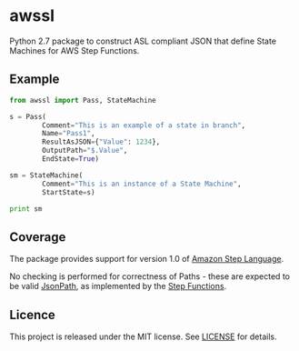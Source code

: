 # awssl

Python 2.7 package to construct ASL compliant JSON that define State Machines
for AWS Step Functions.

## Example

```python
from awssl import Pass, StateMachine

s = Pass(
		Comment="This is an example of a state in branch",
		Name="Pass1",
		ResultAsJSON={"Value": 1234},
		OutputPath="$.Value",
		EndState=True)

sm = StateMachine(
		Comment="This is an instance of a State Machine",
		StartState=s)

print sm

```

## Coverage

The package provides support for version 1.0 of [Amazon Step Language](https://states-language.net/spec.html).

No checking is performed for correctness of Paths - these are expected to be 
valid [JsonPath](https://github.com/json-path/JsonPath), as implemented by the
[Step Functions](http://docs.aws.amazon.com/step-functions/latest/dg/amazon-states-language-paths.html).


## Licence

This project is released under the MIT license. See [LICENSE](LICENSE) for details.
